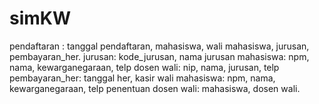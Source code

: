 # simKW

pendaftaran : tanggal pendaftaran, mahasiswa, wali mahasiswa, jurusan, pembayaran_her.
jurusan: kode_jurusan, nama jurusan
mahasiswa: npm, nama, kewarganegaraan, telp
dosen wali: nip, nama, jurusan, telp
pembayaran_her: tanggal her, kasir
wali mahasiswa: npm, nama, kewarganegaraan, telp
penentuan dosen wali: mahasiswa, dosen wali.
